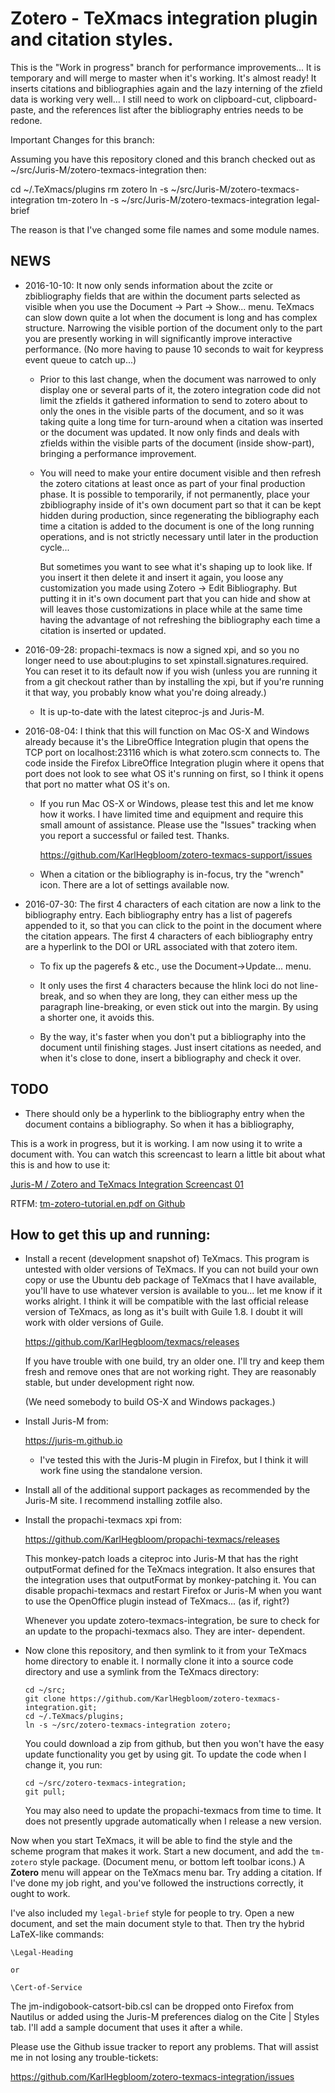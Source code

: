 Zotero - TeXmacs integration plugin and citation styles.
========================================================

This is the "Work in progress" branch for performance
improvements... It is temporary and will merge to master when it's
working. It's almost ready! It inserts citations and bibliographies
again and the lazy interning of the zfield data is working very
well... I still need to work on clipboard-cut, clipboard-paste, and
the references list after the bibliography entries needs to be redone.

Important Changes for this branch:

Assuming you have this repository cloned and this branch checked out
as ~/src/Juris-M/zotero-texmacs-integration then:

cd ~/.TeXmacs/plugins
rm zotero
ln -s ~/src/Juris-M/zotero-texmacs-integration tm-zotero
ln -s ~/src/Juris-M/zotero-texmacs-integration legal-brief

The reason is that I've changed some file names and some module names.


NEWS
----

  * 2016-10-10: It now only sends information about the zcite or
    zbibliography fields that are within the document parts selected
    as visible when you use the Document -> Part ->
    Show... menu. TeXmacs can slow down quite a lot when the document
    is long and has complex structure. Narrowing the visible portion
    of the document only to the part you are presently working in will
    significantly improve interactive performance. (No more having to
    pause 10 seconds to wait for keypress event queue to catch up...)
    
    * Prior to this last change, when the document was narrowed to
      only display one or several parts of it, the zotero integration
      code did not limit the zfields it gathered information to send
      to zotero about to only the ones in the visible parts of the
      document, and so it was taking quite a long time for turn-around
      when a citation was inserted or the document was updated. It now
      only finds and deals with zfields within the visible parts of
      the document (inside show-part), bringing a performance
      improvement.
      
    * You will need to make your entire document visible and then
      refresh the zotero citations at least once as part of your final
      production phase. It is possible to temporarily, if not
      permanently, place your zbibliography inside of it's own
      document part so that it can be kept hidden during production,
      since regenerating the bibliography each time a citation is
      added to the document is one of the long running operations, and
      is not strictly necessary until later in the production
      cycle...
      
      But sometimes you want to see what it's shaping up to look
      like. If you insert it then delete it and insert it again, you
      loose any customization you made using Zotero -> Edit
      Bibliography. But putting it in it's own document part that you
      can hide and show at will leaves those customizations in place
      while at the same time having the advantage of not refreshing
      the bibliography each time a citation is inserted or updated.

  * 2016-09-28: propachi-texmacs is now a signed xpi, and so you no
    longer need to use about:plugins to set
    xpinstall.signatures.required. You can reset it to its default now
    if you wish (unless you are running it from a git checkout rather
    than by installing the xpi, but if you're running it that way, you
    probably know what you're doing already.)
    
    * It is up-to-date with the latest citeproc-js and Juris-M.

  * 2016-08-04: I think that this will function on Mac OS-X and
    Windows already because it's the LibreOffice Integration plugin
    that opens the TCP port on localhost:23116 which is what
    zotero.scm connects to. The code inside the Firefox LibreOffice
    Integration plugin where it opens that port does not look to see
    what OS it's running on first, so I think it opens that port no
    matter what OS it's on.
    
    * If you run Mac OS-X or Windows, please test this and let me know
      how it works. I have limited time and equipment and require this
      small amount of assistance. Please use the "Issues" tracking
      when you report a successful or failed test. Thanks.
      
      https://github.com/KarlHegbloom/zotero-texmacs-support/issues
      
      
    * When a citation or the bibliography is in-focus, try the
      "wrench" icon. There are a lot of settings available now.

  * 2016-07-30: The first 4 characters of each citation are now a link
    to the bibliography entry. Each bibliography entry has a list of
    pagerefs appended to it, so that you can click to the point in the
    document where the citation appears. The first 4 characters of
    each bibliography entry are a hyperlink to the DOI or URL
    associated with that zotero item.
    
    * To fix up the pagerefs & etc., use the Document->Update... menu.
    
    * It only uses the first 4 characters because the hlink loci do
      not line-break, and so when they are long, they can either mess
      up the paragraph line-breaking, or even stick out into the
      margin. By using a shorter one, it avoids this.
    
    * By the way, it's faster when you don't put a bibliography into
      the document until finishing stages. Just insert citations as
      needed, and when it's close to done, insert a bibliography and
      check it over.
    
TODO
----

  * There should only be a hyperlink to the bibliography entry when
    the document contains a bibliography. So when it has a
    bibliography,

This is a work in progress, but it is working. I am now using it to
write a document with. You can watch this screencast to learn a little
bit about what this is and how to use it:

[Juris-M / Zotero and TeXmacs Integration Screencast 01](https://www.youtube.com/watch?v=4Ssik5qyt5w)

RTFM: [tm-zotero-tutorial.en.pdf on Github](https://github.com/KarlHegbloom/zotero-texmacs-integration/blob/master/doc/tm-zotero-tutorial.en.pdf)

How to get this up and running:
-------------------------------

  * Install a recent (development snapshot of) TeXmacs. This program
    is untested with older versions of TeXmacs. If you can not build
    your own copy or use the Ubuntu deb package of TeXmacs that I have
    available, you'll have to use whatever version is available to
    you... let me know if it works alright. I think it will be
    compatible with the last official release version of TeXmacs, as
    long as it's built with Guile 1.8. I doubt it will work with older
    versions of Guile.
    
    https://github.com/KarlHegbloom/texmacs/releases
    
    If you have trouble with one build, try an older one. I'll try and
    keep them fresh and remove ones that are not working right. They
    are reasonably stable, but under development right now.
    
    (We need somebody to build OS-X and Windows packages.)

  * Install Juris-M from:
  
    https://juris-m.github.io

    * I've tested this with the Juris-M plugin in Firefox, but I think
      it will work fine using the standalone version.
      
  * Install all of the additional support packages as recommended by
    the Juris-M site. I recommend installing zotfile also.
      
  * Install the propachi-texmacs xpi from:
 
    https://github.com/KarlHegbloom/propachi-texmacs/releases
    
    This monkey-patch loads a citeproc into Juris-M that has the right
    outputFormat defined for the TeXmacs integration. It also ensures
    that the integration uses that outputFormat by monkey-patching
    it. You can disable propachi-texmacs and restart Firefox or
    Juris-M when you want to use the OpenOffice plugin instead of
    TeXmacs... (as if, right?)

    Whenever you update zotero-texmacs-integration, be sure to check
    for an update to the propachi-texmacs also. They are inter-
    dependent.

  * Now clone this repository, and then symlink to it from your
    TeXmacs home directory to enable it. I normally clone it into a
    source code directory and use a symlink from the TeXmacs
    directory:

        cd ~/src;
        git clone https://github.com/KarlHegbloom/zotero-texmacs-integration.git;
        cd ~/.TeXmacs/plugins;
        ln -s ~/src/zotero-texmacs-integration zotero;
    
    You could download a zip from github, but then you won't have the
    easy update functionality you get by using git. To update the code
    when I change it, you run:
    
 
        cd ~/src/zotero-texmacs-integration;
        git pull;
    
    You may also need to update the propachi-texmacs from time to
    time. It does not presently upgrade automatically when I release a
    new version.


Now when you start TeXmacs, it will be able to find the style and the
scheme program that makes it work. Start a new document, and add the
`tm-zotero` style package. (Document menu, or bottom left toolbar
icons.) A **Zotero** menu will appear on the TeXmacs menu bar. Try
adding a citation. If I've done my job right, and you've followed the
instructions correctly, it ought to work.

I've also included my `legal-brief` style for people to try. Open a
new document, and set the main document style to that. Then try the
hybrid LaTeX-like commands:

    \Legal-Heading
    
    or
    
    \Cert-of-Service

The jm-indigobook-catsort-bib.csl can be dropped onto Firefox from
Nautilus or added using the Juris-M preferences dialog on the Cite |
Styles tab. I'll add a sample document that uses it after a while.

Please use the Github issue tracker to report any problems. That will
assist me in not losing any trouble-tickets:

<https://github.com/KarlHegbloom/zotero-texmacs-integration/issues>
